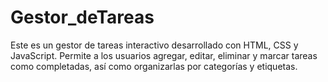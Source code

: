 # Gestor_deTareas
Este es un gestor de tareas interactivo desarrollado con HTML, CSS y JavaScript. Permite a los usuarios agregar, editar, eliminar y marcar tareas como completadas, así como organizarlas por categorías y etiquetas.
